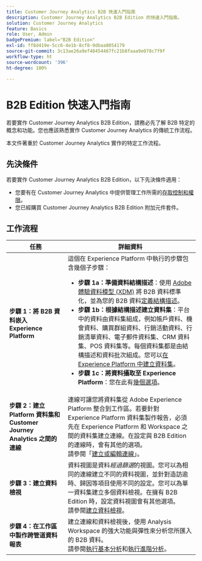 ```yaml
---
title: Customer Journey Analytics B2B 快速入門指南
description: Customer Journey Analytics B2B Edition 的快速入門指南。
solution: Customer Journey Analytics
feature: Basics
role: User, Admin
badgePremium: label="B2B Edition"
exl-id: ff8d419e-5cc6-4e1b-8cf8-9dbaa8054179
source-git-commit: 3c13ae26a9ef48454467fc21b8faaa9e078c7f9f
workflow-type: ht
source-wordcount: '396'
ht-degree: 100%

---
```



# B2B Edition 快速入門指南

若要實作 Customer Journey Analytics B2B Edition，請務必先了解 B2B 特定的概念和功能。您也應該熟悉實作 Customer Journey Analytics 的傳統工作流程。

本文件著重於 Customer Journey Analytics 實作的特定工作流程。

## 先決條件

若要實作 Customer Journey Analytics B2B Edition，以下先決條件適用：

* 您要有在 Customer Journey Analytics 中提供管理工作所需的[存取控制和權限](/help/technotes/access-control.md)。
* 您已經購買 Customer Journey Analytics B2B Edition 附加元件套件。


## 工作流程

| 任務 | 詳細資料 |
| --- | --- |
| **步驟 1：將 B2B 資料嵌入 Experience Platform** | 這個在 Experience Platform 中執行的步驟包含幾個子步驟：<ul><li>**步驟 1a：準備資料結構描述**：使用 [Adobe 體驗資料模型 (XDM)](https://experienceleague.adobe.com/docs/experience-platform/xdm/home.html?lang=zh-hant) 將 B2B 資料標準化，並為您的 B2B 資料[定義結構描述](https://experienceleague.adobe.com/zh-hant/docs/experience-platform/rtcdp/schemas/b2b)。</li><li>**步驟 1b：根據結構描述建立資料集**：平台中的資料由資料集組成，例如帳戶資料、機會資料、購買群組資料、行銷活動資料、行銷清單資料、電子郵件資料集、CRM 資料集、POS 資料集等。每個資料集都是由結構描述和資料批次組成。您可以[在 Experience Platform 中建立資料集](https://experienceleague.adobe.com/tw/docs/platform-learn/getting-started-for-data-architects-and-data-engineers/create-datasets.html?lang=zh-Hant)。</li><li>**步驟 1c：將資料攝取至 Experience Platform**：您在此有[幾個選項](https://experienceleague.adobe.com/zh-hant/docs/experience-platform/ingestion/home)。</li></ul> |
| **步驟 2：建立 Platform 資料集和 Customer Journey Analytics 之間的連線** | 連線可讓您將資料集從 Adobe Experience Platform 整合到工作區。若要針對 Experience Platform 資料集製作報告，必須先在 Experience Platform 和 Workspace 之間的資料集建立連線。在設定與 B2B Edition 的連線時，會有其他的選項。<br>請參閱「[建立或編輯連線](/help/connections/create-connection.md)」。 |
| **步驟 3：建立資料檢視** | 資料視圖是資料&#x200B;*經過篩選*&#x200B;的視圖。您可以為相同的連線建立不同的資料視圖，並針對造訪逾時、歸因等項目使用不同的設定。您可以為單一資料集建立多個資料檢視。在擁有 B2B Edition 時，設定資料視圖會有其他選項。<br>請參閱[建立資料檢視](/help/data-views/create-dataview.md)。 |
| **步驟 4：在工作區中製作跨管道資料報表** | 建立連線和資料檢視後，使用 Analysis Workspace 的強大功能與彈性來分析您所匯入的 B2B 資料。<br>請參閱[執行基本分析](/help/analysis-workspace/perform-basic-analysis.md)和[執行進階分析](/help/analysis-workspace/perform-adv-analysis.md)。 |

<!--

## Use Case

The [B2B Use Case ](../data-ingestion/data-ingestion.md) document provides an example use case on how to implement Customer  Journey Analytics B2B Edition.

-->